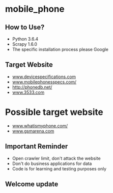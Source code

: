 # mobile_phone

## How to Use?

- Python 3.6.4 
- Scrapy 1.6.0
- The specific installation process please Google

## Target Website

- www.devicespecifications.com
- www.mobilephonesspecs.com/
- http://phonedb.net/
- www.3533.com

# Possible target website

- www.whatismyphone.com/
- www.gsmarena.com

## Important Reminder

- Open crawler limit, don't attack the website
- Don't do business applications for data
- Code is for learning and testing purposes only

## Welcome update
